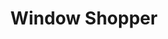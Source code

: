 ---
layout: portfolio_entry
url-title: wshoppr.com
title: Window Shopper
image: http://placehold.it/300x300
desc: A Chrome extension that provides an easy way to save products you like.
site-url: http://wshoppr.com
---